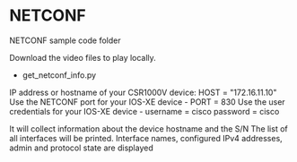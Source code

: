 # NETCONF

NETCONF sample code folder


Download the video files to play locally.


 - get_netconf_info.py

IP address or hostname of your CSR1000V device: HOST = "172.16.11.10" 
Use the NETCONF port for your IOS-XE device -  PORT =  830 
Use the user credentials for your IOS-XE device -  username =  cisco  password =  cisco

It will collect information about the device hostname and the S/N 
The list of all interfaces will be printed.
Interface names, configured IPv4 addresses, admin and protocol state are displayed

